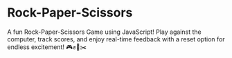 # Rock-Paper-Scissors
A fun Rock-Paper-Scissors Game using JavaScript! Play against the computer, track scores, and enjoy real-time feedback with a reset option for endless excitement! 🎮✊📄✂️
